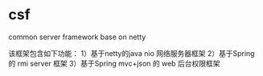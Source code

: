# csf
common server framework base on netty

该框架包含如下功能：
1）基于netty的java nio 网络服务器框架
2）基于Spring 的 rmi server 框架
3）基于Spring mvc+json 的 web 后台权限框架
